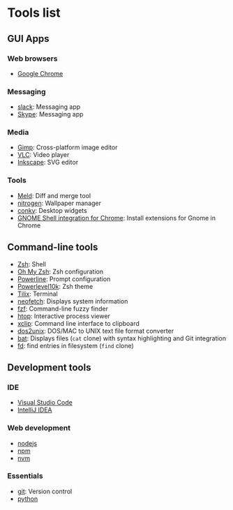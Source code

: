 # Tools list
## GUI Apps
### Web browsers
- [Google Chrome](https://www.google.com/chrome)
### Messaging
- [slack](https://slack.com/): Messaging app
- [Skype](https://www.skype.com/en/): Messaging app
### Media
- [Gimp](https://www.gimp.org/): Cross-platform image editor
- [VLC](https://www.videolan.org/vlc/): Video player
- [Inkscape](https://inkscape.org/): SVG editor
### Tools
- [Meld](https://meldmerge.org/): Diff and merge tool
- [nitrogen](https://launchpad.net/ubuntu/+source/nitrogen): Wallpaper manager
- [conky](https://github.com/brndnmtthws/conky): Desktop widgets
- [GNOME Shell integration for Chrome](https://github.com/brndnmtthws/conky): Install extensions for Gnome in Chrome

## Command-line tools
- [Zsh](https://gnunn1.github.io/tilix-web/): Shell
- [Oh My Zsh](https://ohmyz.sh/#install): Zsh configuration
- [Powerline](https://github.com/powerline/powerline): Prompt configuration
- [Powerlevel10k](https://github.com/romkatv/powerlevel10k): Zsh theme
- [Tilix](https://gnunn1.github.io/tilix-web/): Terminal
- [neofetch](https://github.com/dylanaraps/neofetch): Displays system information
- [fzf](https://github.com/junegunn/fzf): Command-line fuzzy finder
- [htop](https://htop.dev/): Interactive process viewer
- [xclip](https://linux.die.net/man/1/xclip): Command line interface to clipboard
- [dos2unix](https://linux.die.net/man/1/dos2unix): DOS/MAC to UNIX text file format converter
- [bat](https://github.com/sharkdp/bat): Displays files (`cat` clone) with syntax highlighting and Git integration
- [fd](https://github.com/sharkdp/fd): find entries in filesystem (`find` clone)

## Development tools
### IDE
- [Visual Studio Code](https://code.visualstudio.com/)
- [IntelliJ IDEA](https://www.jetbrains.com/idea/download/#section=linux)
### Web development
- [nodejs](https://nodejs.org/en/)
- [npm](https://www.npmjs.com/)
- [nvm](https://github.com/nvm-sh/nvm)
### Essentials
- [git](https://git-scm.com/): Version control
- [python](https://www.python.org/)
